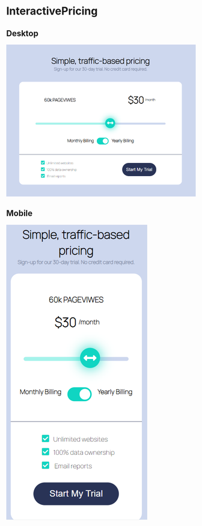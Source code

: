 # InteractivePricing

<h2>Desktop</h2>

<img src="https://github.com/MiguelMMatos/InteractivePricing/blob/main/images/Screenshot_4.png?raw=true">

<h2>Mobile </h2>

<img src="https://github.com/MiguelMMatos/InteractivePricing/blob/main/images/Screenshot_5.png?raw=true">
